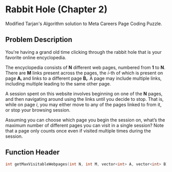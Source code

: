 # Rabbit Hole (Chapter 2)

Modified Tarjan's Algorithm solution to Meta Careers Page Coding Puzzle.

## Problem Description

You're having a grand old time clicking through the rabbit hole that is your favorite online encyclopedia.

The encyclopedia consists of **N** different web pages, numbered from **1** to **N**. There are **M** links present across the pages, the *i*-th of which is present on page **Aᵢ** and links to a different page **Bᵢ**. A page may include multiple links, including multiple leading to the same other page.

A session spent on this website involves beginning on one of the **N** pages, and then navigating around using the links until you decide to stop. That is, while on page *i*, you may either move to any of the pages linked to from it, or stop your browsing session.

Assuming you can choose which page you begin the session on, what’s the maximum number of different pages you can visit in a single session? Note that a page only counts once even if visited multiple times during the session.

## Function Header
```cpp
int getMaxVisitableWebpages(int N, int M, vector<int> A, vector<int> B);
```